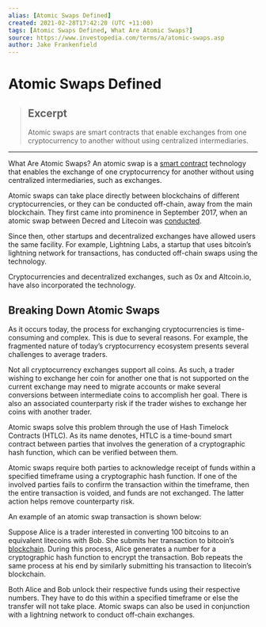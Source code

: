 ```yaml
---
alias: [Atomic Swaps Defined]
created: 2021-02-28T17:42:20 (UTC +11:00)
tags: [Atomic Swaps Defined, What Are Atomic Swaps?]
source: https://www.investopedia.com/terms/a/atomic-swaps.asp
author: Jake Frankenfield
---
```


# Atomic Swaps Defined

> ## Excerpt
> Atomic swaps are smart contracts that enable exchanges from one cryptocurrency to another without using centralized intermediaries.

---

What Are Atomic Swaps?
An atomic swap is a [smart contract](https://www.investopedia.com/terms/s/smart-contracts.asp) technology that enables the exchange of one cryptocurrency for another without using centralized intermediaries, such as exchanges.

Atomic swaps can take place directly between blockchains of different cryptocurrencies, or they can be conducted off-chain, away from the main blockchain. They first came into prominence in September 2017, when an atomic swap between Decred and Litecoin was [conducted](https://twitter.com/decredproject/status/910224860625780736?). 

Since then, other startups and decentralized exchanges have allowed users the same facility. For example, Lightning Labs, a startup that uses bitcoin’s lightning network for transactions, has conducted off-chain swaps using the technology.

Cryptocurrencies and decentralized exchanges, such as 0x and Altcoin.io, have also incorporated the technology. 

## Breaking Down Atomic Swaps

As it occurs today, the process for exchanging cryptocurrencies is time-consuming and complex. This is due to several reasons. For example, the fragmented nature of today’s cryptocurrency ecosystem presents several challenges to average traders.

Not all cryptocurrency exchanges support all coins. As such, a trader wishing to exchange her coin for another one that is not supported on the current exchange may need to migrate accounts or make several conversions between intermediate coins to accomplish her goal. There is also an associated counterparty risk if the trader wishes to exchange her coins with another trader.  

Atomic swaps solve this problem through the use of Hash Timelock Contracts (HTLC). As its name denotes, HTLC is a time-bound smart contract between parties that involves the generation of a cryptographic hash function, which can be verified between them.

Atomic swaps require both parties to acknowledge receipt of funds within a specified timeframe using a cryptographic hash function. If one of the involved parties fails to confirm the transaction within the timeframe, then the entire transaction is voided, and funds are not exchanged. The latter action helps remove counterparty risk. 

An example of an atomic swap transaction is shown below:

Suppose Alice is a trader interested in converting 100 bitcoins to an equivalent litecoins with Bob. She submits her transaction to bitcoin’s [blockchain](https://www.investopedia.com/terms/b/blockchain.asp). During this process, Alice generates a number for a cryptographic hash function to encrypt the transaction. Bob repeats the same process at his end by similarly submitting his transaction to litecoin’s blockchain.

Both Alice and Bob unlock their respective funds using their respective numbers. They have to do this within a specified timeframe or else the transfer will not take place. Atomic swaps can also be used in conjunction with a lightning network to conduct off-chain exchanges.
